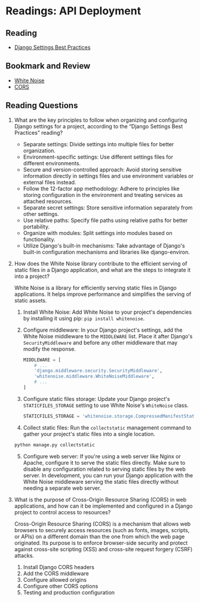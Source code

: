 # Readings: API Deployment

## Reading

- [Django Settings Best Practices](https://djangostars.com/blog/configuring-django-settings-best-practices/)

## Bookmark and Review

- [White Noise](http://whitenoise.evans.io/en/stable/)
- [CORS](https://en.m.wikipedia.org/wiki/Cross-origin_resource_sharing)

## Reading Questions

1. What are the key principles to follow when organizing and configuring Django settings for a project, according to the “Django Settings Best Practices” reading?

    - Separate settings: Divide settings into multiple files for better organization.
    - Environment-specific settings: Use different settings files for different environments.
    - Secure and version-controlled approach: Avoid storing sensitive information directly in settings files and use environment variables or external files instead.
    - Follow the 12-factor app methodology: Adhere to principles like storing configuration in the environment and treating services as attached resources.
    - Separate secret settings: Store sensitive information separately from other settings.
    - Use relative paths: Specify file paths using relative paths for better portability.
    - Organize with modules: Split settings into modules based on functionality.
    - Utilize Django's built-in mechanisms: Take advantage of Django's built-in configuration mechanisms and libraries like django-environ.

2. How does the White Noise library contribute to the efficient serving of static files in a Django application, and what are the steps to integrate it into a project?

    White Noise is a library for efficiently serving static files in Django applications. It helps improve performance and simplifies the serving of static assets.

    1. Install White Noise: Add White Noise to your project's dependencies by installing it using pip: `pip install whitenoise`.
    2. Configure middleware: In your Django project's settings, add the White Noise middleware to the `MIDDLEWARE` list. Place it after Django's `SecurityMiddleware` and before any other middleware that may modify the response.

        ```py
        MIDDLEWARE = [
            # ...
            'django.middleware.security.SecurityMiddleware',
            'whitenoise.middleware.WhiteNoiseMiddleware',
            # ...
        ]
        ```

    3. Configure static files storage: Update your Django project's `STATICFILES_STORAGE` setting to use White Noise's `WhiteNoise` class.

        ```py
        STATICFILES_STORAGE = 'whitenoise.storage.CompressedManifestStaticFilesStorage'
        ```

    4. Collect static files: Run the `collectstatic` management command to gather your project's static files into a single location.

    ```py
    python manage.py collectstatic
    ```

    5. Configure web server: If you're using a web server like Nginx or Apache, configure it to serve the static files directly. Make sure to disable any configuration related to serving static files by the web server.
    In development, you can run your Django application with the White Noise middleware serving the static files directly without needing a separate web server.

3. What is the purpose of Cross-Origin Resource Sharing (CORS) in web applications, and how can it be implemented and configured in a Django project to control access to resources?

    Cross-Origin Resource Sharing (CORS) is a mechanism that allows web browsers to securely access resources (such as fonts, images, scripts, or APIs) on a different domain than the one from which the web page originated. Its purpose is to enforce browser-side security and protect against cross-site scripting (XSS) and cross-site request forgery (CSRF) attacks.

    1. Install Django CORS headers
    2. Add the CORS middleware
    3. Configure allowed origins
    4. Configure other CORS options
    5. Testing and production configuration
